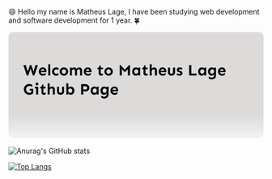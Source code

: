:smile:
Hello my name is Matheus Lage, I have been studying web development and software development for 1 year.
:four_leaf_clover:

![Welcome](/welcomeimage.png?raw=true)

![Anurag's GitHub stats](https://github-readme-stats.vercel.app/api?username=MatheusLagealt&show_icons=true&theme=synthwave)

[![Top Langs](https://github-readme-stats.vercel.app/api/top-langs/?username=MatheusLagealt&langs_count=8)](https://github.com/MatheusLagealt/github-readme-stats)
